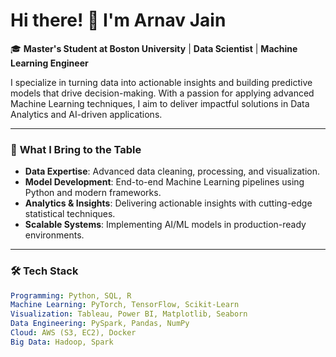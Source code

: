 # Hi there! 👋 I'm Arnav Jain  

🎓 **Master's Student at Boston University** | **Data Scientist** | **Machine Learning Engineer**  

I specialize in turning data into actionable insights and building predictive models that drive decision-making. With a passion for applying advanced Machine Learning techniques, I aim to deliver impactful solutions in Data Analytics and AI-driven applications.

---

### 🚀 **What I Bring to the Table**
- **Data Expertise**: Advanced data cleaning, processing, and visualization.  
- **Model Development**: End-to-end Machine Learning pipelines using Python and modern frameworks.  
- **Analytics & Insights**: Delivering actionable insights with cutting-edge statistical techniques.  
- **Scalable Systems**: Implementing AI/ML models in production-ready environments.

---

### 🛠️ **Tech Stack**
```yaml
Programming: Python, SQL, R
Machine Learning: PyTorch, TensorFlow, Scikit-Learn
Visualization: Tableau, Power BI, Matplotlib, Seaborn
Data Engineering: PySpark, Pandas, NumPy
Cloud: AWS (S3, EC2), Docker
Big Data: Hadoop, Spark
